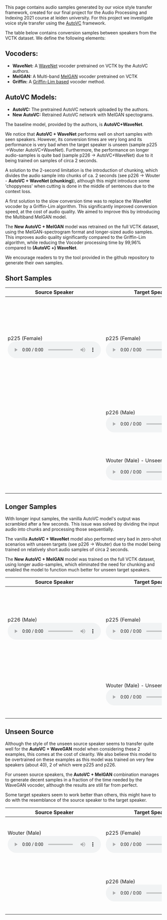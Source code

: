 This page contains audio samples generated by our voice style transfer framework, created for our final project for the Audio Processing and Indexing 2021 course at leiden university. For this project we investigate voice style transfer using the [AutoVC](https://github.com/auspicious3000/autovc) framework.

The table below contains conversion samples between speakers from the VCTK dataset. We define the following elements:

## Vocoders:
* **WaveNet:** A [WaveNet](https://github.com/r9y9/wavenet_vocoder) vocoder pretrained on VCTK by the AutoVC authors.
* **MelGAN:** A Multi-band [MelGAN](https://github.com/kan-bayashi/ParallelWaveGAN) vocoder pretrained on VCTK
* **Griffin:** A [Griffin-Lim based](https://librosa.org/doc/main/generated/librosa.griffinlim.html) vocoder method.

## AutoVC Models:
* **AutoVC:** The pretrained AutoVC network uploaded by the authors.
* **New AutoVC:** Retrained AutoVC network with MelGAN spectograms.

The baseline model, provided by the authors, is **AutoVC+WaveNet**. 

<style>
	.alignright {
		text-align: right;
		float:right;
	}
</style>

We notice that **AutoVC + WaveNet** performs well on short samples with seen speakers. However, its conversion times are very long and its performance is very bad when the target speaker is unseen (sample p225 &rarr;Wouter AutoVC+WaveNet). Furthermore, the performance on longer audio-samples is quite bad (sample p226 &rarr; AutoVC+WaveNet) due to it being trained on samples of circa 2 seconds.

A solution to the 2-second limitation is the introduction of chunking, which divides the audio sample into chunks of ca. 2 seconds (see p226 &rarr; Wouter - **AutoVC + WaveNet (chunking)**), although this might introduce some 'choppyness' when cutting is done in the middle of sentences due to the context loss.

A first solution to the slow conversion time was to replace the WaveNet vocoder by a Griffin-Lim algorithm. This significantly improved conversion speed, at the cost of audio quality. We aimed to improve this by introducing the Multiband MelGAN model. 

The **New AutoVC + MelGAN** model was retrained on the full VCTK dataset, using the MelGAN-spectrogram format and longer-sized audio samples. This improves audio quality significantly compared to the Griffin-Lim algorithm, while reducing the Vocoder processing time by 99,96% compared to **(AutoVC +) WaveNet**.

We encourage readers to try the tool provided in the github repository to generate their own samples. 

## Short Samples

| Source Speaker | Target Speaker | Results |
|----|----|----|
| p225 (Female) <br> <audio controls> <source src='https://raw.githubusercontent.com/Woutah/API/gh-pages/samples/p225_001.wav'></audio> | p225 (Female) <br> <audio controls> <source src='https://raw.githubusercontent.com/Woutah/API/gh-pages/samples/p225_001.wav'></audio> | AutoVC + WaveNet (Baseline)<span class='alignright'>(320.76s)</span> <br>  <audio controls> <source src='https://raw.githubusercontent.com/Woutah/API/gh-pages/samples/p225_001xp225_old_wavenet.wav'></audio> AutoVC + Griffin <span class='alignright'>(1.19s)</span><br> <audio controls> <source src='https://raw.githubusercontent.com/Woutah/API/gh-pages/samples/p225_001xp225_old_griffin.wav'></audio> <br> AutoVC + MelGAN <span class='alignright'>(1.07s)</span><br>  <audio controls> <source src='https://raw.githubusercontent.com/Woutah/API/gh-pages/samples/p225_001xp225_old_melgan.wav'></audio> <br> New AutoVC + MelGAN <span class='alignright'>(0.80s)</span><br> <audio controls> <source src='https://raw.githubusercontent.com/Woutah/API/gh-pages/samples/p225_001xp225_new_melgan.wav'></audio> |
| | p226 (Male) <br> <audio controls> <source src='https://raw.githubusercontent.com/Woutah/API/gh-pages/samples/p226_003.wav'></audio> | AutoVC + WaveNet <span class='alignright'>(306.57s)</span> <br> <audio controls> <source src='https://raw.githubusercontent.com/Woutah/API/gh-pages/samples/p225_001xp226_old_wavenet.wav'></audio> <br> New AutoVC + MelGAN <span class='alignright'>(1.08s)</span> <br> <audio controls> <source src='https://raw.githubusercontent.com/Woutah/API/gh-pages/samples/p225_001xp226_new_melgan.wav'></audio> |
| | Wouter (Male) - Unseen<br>  <audio controls> <source src='https://raw.githubusercontent.com/Woutah/API/gh-pages/samples/Wouter_this_is_a_testsentence.wav'></audio> |AutoVC + WaveNet  <span class='alignright'>(313.75s)</span> <audio controls> <source src='https://raw.githubusercontent.com/Woutah/API/gh-pages/samples/p225_001xWouter_wavenet.wav'></audio> AutoVC + MelGAN  <span class='alignright'>(1.31s)</span> <audio controls> <source src='https://raw.githubusercontent.com/Woutah/API/gh-pages/samples/p225_001xWouter_new_melgan.wav'></audio>|

## Longer Samples
With longer input samples, the vanilla AutoVC model's output was scrambled after a few seconds. This issue was solved by dividing the input audio into chunks and processing those sequentially. 

The vanilla **AutoVC + WaveNet** model also performed very bad in zero-shot scenarios with unseen targets (see p226 &rarr; Wouter) due to the model being trained on relatively short audio samples of circa 2 seconds.


The **New AutoVC + MelGAN** model was trained on the full VCTK dataset, using longer audio-samples, which eliminated the need for chunking and enabled the model to function much better for unseen target speakers. 

| Source Speaker | Target Speaker | Results |
|----|----|----|
|p226 (Male)<br> <audio controls> <source src='https://raw.githubusercontent.com/Woutah/API/gh-pages/samples/p226_003.wav'></audio>| p225 (Female) <br>  <audio controls> <source src='https://raw.githubusercontent.com/Woutah/API/gh-pages/samples/p225_001.wav'></audio>|AutoVC + WaveNet (no chunking) <span class='alignright'>(1039.64s)</span> <br> <audio controls><source src='https://raw.githubusercontent.com/Woutah/API/gh-pages/samples/p226_003xp225_wavenet_no_chunking.wav'></audio> AutoVC + WaveNet (chunking) <span class='alignright'>(1040.37s)</span> <br> <audio controls><source src='https://raw.githubusercontent.com/Woutah/API/gh-pages/samples/p226_003xp225_wavenet_chunked.wav'></audio> New AutoVC + MelGAN <span class='alignright'>(2.10s)</span><br> <audio controls> <source src='https://raw.githubusercontent.com/Woutah/API/gh-pages/samples/p226_003xp225_new_melgan.wav'>|
||Wouter (Male) - Unseen<br> <audio controls> <source src='https://raw.githubusercontent.com/Woutah/API/gh-pages/samples/Wouter_this_is_a_testsentence.wav'></audio>| AutoVC + WaveNet <span class='alignright'>(905.23s)</span> <br> <audio controls><source src='https://raw.githubusercontent.com/Woutah/API/gh-pages/samples/p225_003xWouter_wavenet.wav'></audio> New AutoVC + MelGAN <span class='alignright'>(1.92s)</span><br> <audio controls> <source src='https://raw.githubusercontent.com/Woutah/API/gh-pages/samples/p226_003xWouter_new_melgan.wav'></audio>|

## Unseen Source
Although the style of the unseen source speaker seems to transfer quite well for the **AutoVC + WaveGAN** model when considering these 2 examples, this comes at the cost of clearity. We also believe this model to be overtrained on these examples as this model was trained on very few speakers (about 40), 2 of which were p225 and p226.  

For unseen source speakers, the **AutoVC + MelGAN** combination manages to generate decent samples in a fraction of the time needed by the WaveGAN vocoder, although the results are still far from perfect. 

Some target speakers seem to work better than others, this might have to do with the resemblance of the source speaker to the target speaker. 


	
| Source Speaker | Target Speaker | Results |
|----|----|----|
|Wouter (Male)<br> <audio controls> <source src='https://raw.githubusercontent.com/Woutah/API/gh-pages/samples/Wouter_this_is_a_testsentence.wav'></audio>| p225 (Female) <br>  <audio controls> <source src='https://raw.githubusercontent.com/Woutah/API/gh-pages/samples/p225_001.wav'></audio>| AutoVC + WaveGAN <span class='alignright'>(362.44s)</span> <br> <audio controls><source src='https://raw.githubusercontent.com/Woutah/API/gh-pages/samples/6xp225_old_wavenet.wav'></audio>New AutoVC + MelGAN <span class='alignright'>(1.390s)</span> <br> <audio controls><source src='https://raw.githubusercontent.com/Woutah/API/gh-pages/samples/6xp225_new_melgan.wav'></audio>|
||p226 (Male) <br> <audio controls> <source src='https://raw.githubusercontent.com/Woutah/API/gh-pages/samples/p226_003.wav'></audio>| AutoVC + WaveGAN <span class='alignright'>(369.64s)</span> <br> <audio controls><source src='https://raw.githubusercontent.com/Woutah/API/gh-pages/samples/6xp226_old_wavenet.wav'></audio> New AutoVC + MelGAN <span class='alignright'>(1.152s)</span> <br> <audio controls><source src='https://raw.githubusercontent.com/Woutah/API/gh-pages/samples/6xp226_new_melgan.wav'></audio>|

